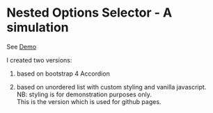# Nested Options Selector - A simulation


See [Demo](https://abonello.github.io/simulatedNestedOptionsSelector/)

I created two versions:

1. based on bootstrap 4 Accordion

2. based on unordered list with custom styling and vanilla javascript.      
    NB: styling is for demonstration purposes only.  
    This is the version which is used for github pages.

